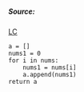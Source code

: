 
##### Source:
[LC](https://leetcode.com/problems/build-array-from-permutation/)

```
a = []
nums1 = 0
for i in nums:
	nums1 = nums[i]
	a.append(nums1)
return a
```
